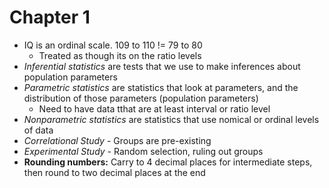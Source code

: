 # Chapter 1

- IQ is an ordinal scale. 109 to 110 != 79 to 80
  - Treated as though its on the ratio levels
- _Inferential statistics_ are tests that we use to make inferences about population parameters
- _Parametric statistics_ are statistics that look at parameters, and the distribution of those parameters (population parameters)
  - Need to have data tthat are at least interval or ratio level
- _Nonparametric statistics_ are statistics that use nomical or ordinal levels of data
- _Correlational Study_ - Groups are pre-existing
- _Experimental Study_ - Random selection, ruling out groups
- **Rounding numbers:** Carry to 4 decimal places for intermediate steps, then round to two decimal places at the end
